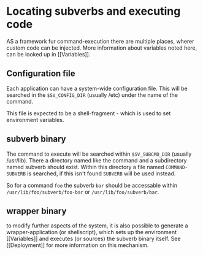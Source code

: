 # Locating subverbs and executing code #

AS a framework fur command-execution there are multiple places, wherer
custom code can be injected. More information about variables noted here,
can be looked up in [[Variables]].

## Configuration file ##

Each application can have a system-wide configuration file. This will
be searched in the `$SV_CONFIG_DIR` (usually /etc) under the name of the
command.

This file is expected to be a shell-fragment - which is used to set
environment variables.

## subverb binary ##

The command to execute will be searched within `$SV_SUBCMD_DIR` (usually
/usr/lib). There a directory named like the command and a subdirectory
named subverb should exist. Within this directory a file named
`COMMAND-SUBVERB` is searched, if this isn't found `SUBVERB` will
be used instead.

So for a command `foo` the subverb `bar` should be accessable within
`/usr/lib/foo/subverb/foo-bar` or `/usr/lib/foo/subverb/bar`.

## wrapper binary ##

to modify further aspects of the system, it is also possible
to generate a wrapper-application (or shellscript), which
sets up the environment [[Variables]] and executes (or sources)
the subverb binary itself. See [[Deployment]] for more information
on this mechanism.

